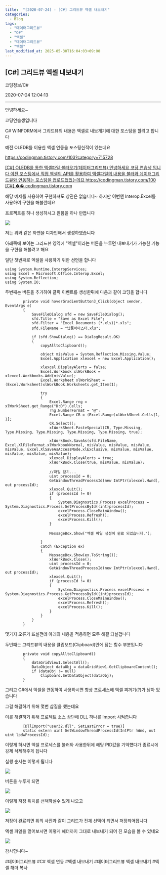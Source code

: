 ```yaml
---
title:  "[2020-07-24] - [C#] 그리드뷰 엑셀 내보내기"
categories:
  - Blog
tags:
  - "데이터그리드뷰"
  - "C#"
  - "엑셀"
  - "데이터그리드뷰"
  - "엑셀"
last_modified_at: 2025-05-30T16:04:03+09:00
---
```


## [C#] 그리드뷰 엑셀 내보내기

코딩정보/C#

2020-07-24 12:04:13

* * *

안녕하세요~

코딩연습생입니다

C# WINFORM에서 그리드뷰의 내용은 엑셀로 내보개기에 대한 포스팅을 할려고 합니다

예전 OLEDB를 이용한 엑셀 연동을 포스팅한적이 있는데요

<https://codingman.tistory.com/103?category=715728>

[ [C#] OLEDB를 통한 엑셀파일 불러오기(데이터그리드뷰) 안녕하세요 코딩 연습생 입니다 이전 포스팅에서 직접 엑셀의 API를 활용하여
엑셀파일의 내용을 불러와 데이터그리드뷰와 연동하는 포스팅을 업로드했었는데요 https://codingman.tistory.com/100
[C#] �� codingman.tistory.com
](https://codingman.tistory.com/103?category=715728)

해당 예제를 사용하여 구현하셔도 상관은 없습니다~ 하지만 이번엔 Interop.Excel를 사용하여 구현을 해볼껀데요

프로젝트를 하나 생성하시고 윈폼을 하나 만듭니다

![](/assets/images/c_그리드뷰_엑셀_내보내기/img.png)

저는 위와 같은 화면을 디자인해서 생성하였습니다

아래쪽에 보이는 그리드뷰 영역에 "엑셀"이라는 버튼을 누루면 내보내기가 가능한 기능을 구현을 해볼려고 해요

일단 첫번째로 엑셀을 사용하기 위한 선언을 합니다

    
    
    using System.Runtime.InteropServices;
    using Excel = Microsoft.Office.Interop.Excel;
    using System.Reflection;
    using System.IO;

두번째는 버튼을 추가하여 클릭 이벤트를 생성한뒤에 다음과 같이 코딩을 합니다

    
    
            private void hoverGradientButton3_Click(object sender, EventArgs e)
            {
                SaveFileDialog sfd = new SaveFileDialog();
                sfd.Title = "Save as Excel File";
                sfd.Filter = "Excel Documents (*.xls)|*.xls";
                sfd.FileName = "납품처마스터.xls";
    
                if (sfd.ShowDialog() == DialogResult.OK)
                {
                    copyAlltoClipboard();
    
                    object misValue = System.Reflection.Missing.Value;
                    Excel.Application xlexcel = new Excel.Application();
    
                    xlexcel.DisplayAlerts = false;
                    Excel.Workbook xlWorkBook = xlexcel.Workbooks.Add(misValue);
                    Excel.Worksheet xlWorkSheet = (Excel.Worksheet)xlWorkBook.Worksheets.get_Item(1);
    
                    try
                    {
                        Excel.Range rng = xlWorkSheet.get_Range("D:D").Cells;
                        rng.NumberFormat = "@";
                        Excel.Range CR = (Excel.Range)xlWorkSheet.Cells[1, 1];
                        CR.Select();
                        xlWorkSheet.PasteSpecial(CR, Type.Missing, Type.Missing, Type.Missing, Type.Missing, Type.Missing, true);
    
                        xlWorkBook.SaveAs(sfd.FileName, Excel.XlFileFormat.xlWorkbookNormal, misValue, misValue, misValue, misValue, Excel.XlSaveAsAccessMode.xlExclusive, misValue, misValue, misValue, misValue, misValue);
                        xlexcel.DisplayAlerts = true;
                        xlWorkBook.Close(true, misValue, misValue);
    
                        //파일 닫기... 
                        uint processId = 0;
                        GetWindowThreadProcessId(new IntPtr(xlexcel.Hwnd), out processId);
                        xlexcel.Quit();
                        if (processId != 0)
                        {
                            System.Diagnostics.Process excelProcess = System.Diagnostics.Process.GetProcessById((int)processId);
                            excelProcess.CloseMainWindow();
                            excelProcess.Refresh();
                            excelProcess.Kill();
                        }
    
                        MessageBox.Show("엑셀 파일 생성이 완료 되었습니다.");
    
                    }
                    catch (Exception ex)
                    {
                        MessageBox.Show(ex.ToString());
                        xlWorkBook.Close();
                        uint processId = 0;
                        GetWindowThreadProcessId(new IntPtr(xlexcel.Hwnd), out processId);
                        xlexcel.Quit();
                        if (processId != 0)
                        {
                            System.Diagnostics.Process excelProcess = System.Diagnostics.Process.GetProcessById((int)processId);
                            excelProcess.CloseMainWindow();
                            excelProcess.Refresh();
                            excelProcess.Kill();
                        }
                    }
                }
            }

몇가지 오류가 뜨실껀데 아래의 내용을 적용하면 모두 해결 되실겁니다

두번째는 그리드뷰의 내용을 클립보드(Clipboard)안에 담는 함수 부분입니다

    
    
            private void copyAlltoClipboard()
            {
                dataGridView1.SelectAll();
                DataObject dataObj = dataGridView1.GetClipboardContent();
                if (dataObj != null)
                    Clipboard.SetDataObject(dataObj);
            }

그리고 C#에서 엑셀을 연동하여 사용하시면 항상 프로세스에 엑셀 찌꺼기(?)가 남아 있습니다

그걸 해결하기 위해 몇번 삽질을 했는데요

이를 해결하기 위해 프로젝트 소스 상단에 DLL 하나를 Import 시켜줍니다

    
    
            [DllImport("user32.dll", SetLastError = true)]
            static extern uint GetWindowThreadProcessId(IntPtr hWnd, out uint lpdwProcessId);

이렇게 하시면 엑셀 프로세스를 불러와 사용한뒤에 해당 PID값을 기억헀다가 종료시에 강제 삭제해주게 됩니다

실행 순서는 이렇게 됩니다

![](/assets/images/c_그리드뷰_엑셀_내보내기/img_1.png)

버튼을 누루게 되면

![](/assets/images/c_그리드뷰_엑셀_내보내기/img_2.png)

이렇게 저장 위치를 선택하실수 있게 나오고

![](/assets/images/c_그리드뷰_엑셀_내보내기/img_3.png)

저장이 완료되면 위의 사진과 같이 그리드가 전체 선택이 되면서 저장되어집니다

엑셀 파일을 열어보시면 이렇게 헤더까지 그대로 내보내기 되어 진 모습을 볼 수 있네요

![](/assets/images/c_그리드뷰_엑셀_내보내기/img_4.png)

감사합니다~

  

#데이터그리드뷰 #C# 엑셀 연동 #엑셀 내보내기 #데이터그리드뷰 엑셀 내보내기 #엑셀 해더 복사

